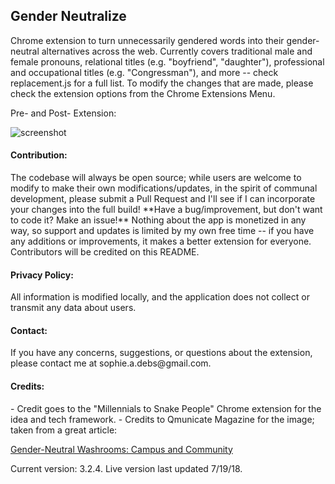 <h2>Gender Neutralize</h2>
Chrome extension to turn unnecessarily gendered words into their gender-neutral alternatives across the web. Currently covers traditional male and female pronouns, relational titles (e.g. "boyfriend", "daughter"), professional and occupational titles (e.g. "Congressman"), and more -- check replacement.js for a full list.  
To modify the changes that are made, please check the extension options from the Chrome Extensions Menu.

Pre- and Post- Extension:

![screenshot](http://i.imgur.com/PhQWJMK.jpg)

<h4>Contribution:</h4>
The codebase will always be open source; while users are welcome to modify to make their own modifications/updates, in the spirit of communal development, please submit a Pull Request and I'll see if I can incorporate your changes into the full build!
**Have a bug/improvement, but don't want to code it? Make an issue!**
Nothing about the app is monetized in any way, so support and updates is limited by my own free time -- if you have any additions or improvements, it makes a better extension for everyone. Contributors will be credited on this README.

<h4>Privacy Policy:</h4>

All information is modified locally, and the application does not collect or transmit any data about users.

<h4>Contact:</h4>
If you have any concerns, suggestions, or questions about the extension, please contact me at sophie.a.debs@gmail.com.

<h4>Credits:</h4>
- Credit goes to the "Millennials to Snake People" Chrome extension for the idea and tech framework.
- Credits to Qmunicate Magazine for the image; taken from a great article:

[Gender-Neutral Washrooms: Campus and Community](https://qmunicatemagazine.com/2015/02/07/gender-neutral-washrooms-campus-and-community)

Current version: 3.2.4. Live version last updated 7/19/18.
